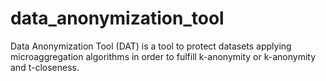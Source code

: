 # data_anonymization_tool
Data Anonymization Tool (DAT) is a tool to protect datasets applying microaggregation algorithms in order to fulfill k-anonymity or k-anonymity and t-closeness.
